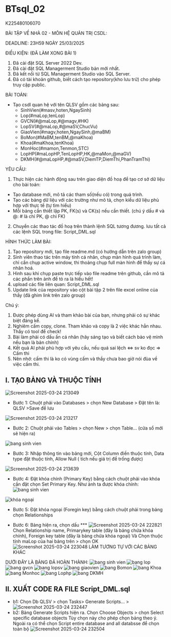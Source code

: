 # BTsql_02
K225480106070

BÀI TẬP VỀ NHÀ 02 - MÔN HỆ QUẢN TRỊ CSDL:

DEADLINE: 23H59 NGÀY 25/03/2025

ĐIỀU KIỆN: (ĐÃ LÀM XONG BÀI 1)
1. Đã cài đặt SQL Server 2022 Dev.
2. Đã cài đặt SQL Managerment Studio bản mới nhất.
3. Đã kết nối từ SQL Managerment Studio vào SQL Server.
4. Đã có tài khoản github, biết cách tạo repository(kho lưu trữ) cho phép truy cập public.

BÀI TOÁN:
- Tạo csdl quan hệ với tên QLSV gồm các bảng sau:
  + SinhVien(#masv,hoten,NgaySinh)
  + Lop(#maLop,tenLop)
  + GVCN(#@maLop,#@magv,#HK)
  + LopSV(#@maLop,#@maSV,ChucVu)
  + GiaoVien(#magv,hoten,NgaySinh,@maBM)
  + BoMon(#MaBM,tenBM,@maKhoa)
  + Khoa(#maKhoa,tenKhoa)
  + MonHoc(#mamon,Tenmon,STC)
  + LopHP(#maLopHP,TenLopHP,HK,@maMon,@maGV)
  + DKMH(#@maLopHP,#@maSV,DiemTP,DiemThi,PhanTramThi)

YÊU CẦU:
1. Thực hiện các hành động sau trên giao diện đồ hoạ để tạo cơ sở dữ liệu cho bài toán:
  + Tạo database mới, mô tả các tham số(nếu có) trong quá trình.
  + Tạo các bảng dữ liệu với các trường như mô tả, chọn kiểu dữ liệu phù hợp với thực tế (tự tìm hiểu)
  + Mỗi bảng cần thiết lập PK, FK(s) và CK(s) nếu cần thiết. (chú ý dấu # và @: # là chỉ PK, @ chỉ FK)
2. Chuyển các thao tác đồ hoạ trên thành lệnh SQL tương đương. lưu tất cả các lệnh SQL trong file: Script_DML.sql


HÌNH THỨC LÀM BÀI:
1. Tạo repository mới, tạo file readme.md (có hướng dẫn trên zalo group)
2. Sinh viên thao tác trên máy tính cá nhân, chụp màn hình quá trình làm, chỉ cần chụp active window, thi thoảng chụp full màn hình để thấy sự cá nhân hoá.
3. Hình sau khi chụp paste trực tiếp vào file readme trên github, cần mô tả các phần trên ảnh để tỏ ra là hiểu hết!
4. upload các file liên quan: Script_DML.sql
5. Update link của repository vào cột bài tập 2 trên file excel online của thầy (đã ghim link trên zalo group)

Chú ý:
1. Được phép dùng AI và tham khảo bài của bạn, nhưng phải có sự khác biệt đáng kể.
2. Nghiêm cấm copy, clone. Tham khảo và copy là 2 việc khác hẳn nhau. Thầy có tool để check!
3. Bài làm phải có dấu ấn cá nhân (hãy sáng tạo và biết cách bảo vệ mình nếu bạn là bản chính)
4. Kết quả AI phải phù hợp với yêu cầu, nếu quá sai lệch <=> sv ko đọc => Cấm thi
5. Nên nhớ: cấm thi là ko có vùng cấm và thầy chưa bao giờ nói đùa về việc cấm thi.

## I. TẠO BẢNG VÀ THUỘC TÍNH 

![Screenshot 2025-03-24 213049](https://github.com/user-attachments/assets/775ff755-8f7e-4cee-b137-e34da8b1273e)

+ Bước 1: Chuột phải vào Databases > chọn New Database > Đặt tên là: QLSV >Save để lưu 

![Screenshot 2025-03-24 213217](https://github.com/user-attachments/assets/d929d89f-ed55-4c44-8f88-150592e24276)

+ Bước 2: Chuột phải vào Tables > chọn New > chọn Table... (cửa sổ mới sẽ hiện ra)

![bang sinh vien](https://github.com/user-attachments/assets/c15989ea-1068-4096-805b-465c887dde7f)
+ Bước 3: Nhập thông tin vào bảng mới, Cột Column điền thuộc tính, Data type đặt thuộc tính, Allow Null ( tích nếu giá trị để trống được)

![Screenshot 2025-03-24 213639](https://github.com/user-attachments/assets/c085dc60-574b-46ff-8534-8d0db2824e34)
+ Bước 4: Đặt khóa chính (Primary Key) bằng cách chuột phải vào khóa cần đặt chọn Set Primary Key.
Như ảnh ta được khóa chính:
![bang sinh vien](https://github.com/user-attachments/assets/c15989ea-1068-4096-805b-465c887dde7f)

![khóa ngoại](https://github.com/user-attachments/assets/c1f4bf01-f99b-487b-b2b9-22eb02293fbc)
+ Bước 5: Đặt khóa ngoại (Foregin key) bằng cách chuột phải trong bảng chọn Relationships

+ Bước 6: Bảng hiện ra, chọn dấu ***
  ![Screenshot 2025-03-24 222821](https://github.com/user-attachments/assets/a676cacb-412e-4960-90c7-85ba29b35956)
  Chọn Relationship name, Primarykey table (đây là bảng chứa khóa chính), Foreign key table (đây là bảng chứa khóa ngoại) Và Chọn thuộc tính maLop của hai bảng trên > chọn OK
![Screenshot 2025-03-24 223048](https://github.com/user-attachments/assets/5b8825fa-647c-4571-8449-d8cadb9ffe4c)
 LÀM TƯƠNG TỰ VỚI CÁC BẢNG KHÁC

DƯỚI ĐÂY LÀ BẢNG ĐÃ HOÀN THÀNH:
![bang sinh vien](https://github.com/user-attachments/assets/62134baa-7364-40e3-87db-cd801ba87377)
![bang lop](https://github.com/user-attachments/assets/9c54b67a-7d92-4d74-a40e-510753fbb843)
![bang gvcn](https://github.com/user-attachments/assets/9cd6ab86-fa65-47c5-8bf4-a26edeb7b232)
![bang lopsv](https://github.com/user-attachments/assets/dba807ad-1387-448d-a183-1add15fc01e2)
![bang giaovien](https://github.com/user-attachments/assets/9c478532-5f32-4934-8968-f563612ddddb)
![bang Bomon](https://github.com/user-attachments/assets/f6071b31-4842-4d21-b583-0be5d98afac7)
![bang Khoa](https://github.com/user-attachments/assets/a072554a-630a-4dd3-9bdd-cc647172608e)
![bang Monhoc](https://github.com/user-attachments/assets/fa3beebb-1aed-434a-9377-07c074da3686)
![bang Lophp](https://github.com/user-attachments/assets/a49ec324-a620-4009-9a13-dbbb02d85df7)
![bang DKMH](https://github.com/user-attachments/assets/d59fbac6-4c7d-4de7-a64b-4ef32a53a340)


## II. XUẤT CODE RA FILE Script_DML.sql

+ b1: Chọn Db QLSV > chọn Tasks> Generate Scripts... >
![Screenshot 2025-03-24 232447](https://github.com/user-attachments/assets/8eda5bbf-3dc6-437f-9494-bcfd54aac59a)
+ b2: Bảng Generate Scripts hiện ra. Chọn Choose Objects > chọn Select specific database objects
  Tùy chọn này cho phép chọn bảng theo ý. Ngoài ra có thể chọn Script entire database and all databsse để chọn toàn bộ
![Screenshot 2025-03-24 232504](https://github.com/user-attachments/assets/15bae79b-c3d2-4a89-bc34-cf91ba517907)







